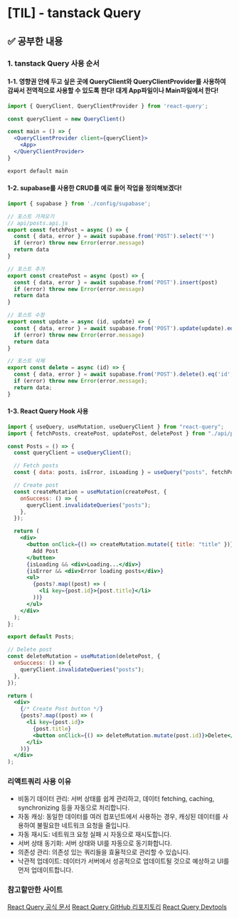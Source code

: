 # [TIL] - tanstack Query

## ✅ 공부한 내용

### 1. tanstack Query 사용 순서

#### 1-1. 영향권 안에 두고 싶은 곳에 QueryClient와 QueryClientProvider를 사용하여 감싸서 전역적으로 사용할 수 있도록 한다! 대게 App파일이나 Main파일에서 한다!

```jsx
import { QueryClient, QueryClientProvider } from 'react-query';

const queryClient = new QueryClient()

const main = () => {
  <QueryClientProvider client={queryClient}>
    <App>
  </QueryClientProvider>
}

export default main
```

#### 1-2. supabase를 사용한 CRUD를 예로 들어 작업을 정의해보겠다!

```jsx
import { supabase } from './config/supabase';

// 포스트 가져오기
// api/posts.api.js
export const fetchPost = async () => {
  const { data, error } = await supabase.from('POST').select('*')
  if (error) throw new Error(error.message)
  return data
}

// 포스트 추가
export const createPost = async (post) => {
  const { data, error } = await supabase.from('POST').insert(post)
  if (error) throw new Error(error.message)
  return data
}

// 포스트 수정
export const update = async (id, update) => {
  const { data, error } = await supabase.from('POST').update(update).eq('id', id)
  if (error) throw new Error(error.message)
  return data
}

// 포스트 삭제
export const delete = async (id) => {
  const { data, error } = await supabase.from('POST').delete().eq('id', id)
  if (error) throw new Error(error.message);
  return data;
}
```

#### 1-3. React Query Hook 사용

```jsx
import { useQuery, useMutation, useQueryClient } from "react-query";
import { fetchPosts, createPost, updatePost, deletePost } from "./api/posts";

const Posts = () => {
  const queryClient = useQueryClient();

  // Fetch posts
  const { data: posts, isError, isLoading } = useQuery("posts", fetchPosts);

  // Create post
  const createMutation = useMutation(createPost, {
    onSuccess: () => {
      queryClient.invalidateQueries("posts");
    },
  });

  return (
    <div>
      <button onClick={() => createMutation.mutate({ title: "title" })}>
        Add Post
      </button>
      {isLoading && <div>Loading...</div>}
      {isError && <div>Error loading posts</div>}
      <ul>
        {posts?.map((post) => (
          <li key={post.id}>{post.title}</li>
        ))}
      </ul>
    </div>
  );
};

export default Posts;
```

```jsx
// Delete post
const deleteMutation = useMutation(deletePost, {
  onSuccess: () => {
    queryClient.invalidateQueries("posts");
  },
});

return (
  <div>
    {/* Create Post button */}
    {posts?.map((post) => (
      <li key={post.id}>
        {post.title}
        <button onClick={() => deleteMutation.mutate(post.id)}>Delete</button>
      </li>
    ))}
  </div>
);
```

### 리액트쿼리 사용 이유

- 비동기 데이터 관리: 서버 상태를 쉽게 관리하고, 데이터 fetching, caching, synchronizing 등을 자동으로 처리합니다.
- 자동 캐싱: 동일한 데이터를 여러 컴포넌트에서 사용하는 경우, 캐싱된 데이터를 사용하여 불필요한 네트워크 요청을 줄입니다.
- 자동 재시도: 네트워크 요청 실패 시 자동으로 재시도합니다.
- 서버 상태 동기화: 서버 상태와 UI를 자동으로 동기화합니다.
- 의존성 관리: 의존성 있는 쿼리들을 효율적으로 관리할 수 있습니다.
- 낙관적 업데이트: 데이터가 서버에서 성공적으로 업데이트될 것으로 예상하고 UI를 먼저 업데이트합니다.

### 참고할만한 사이트

[React Query 공식 문서](https://tanstack.com/query/latest/docs/framework/react/overview)
[React Query GitHub 리포지토리](https://github.com/TanStack/query)
[React Query Devtools](https://tanstack.com/query/latest/docs/framework/react/devtools#devtools)
